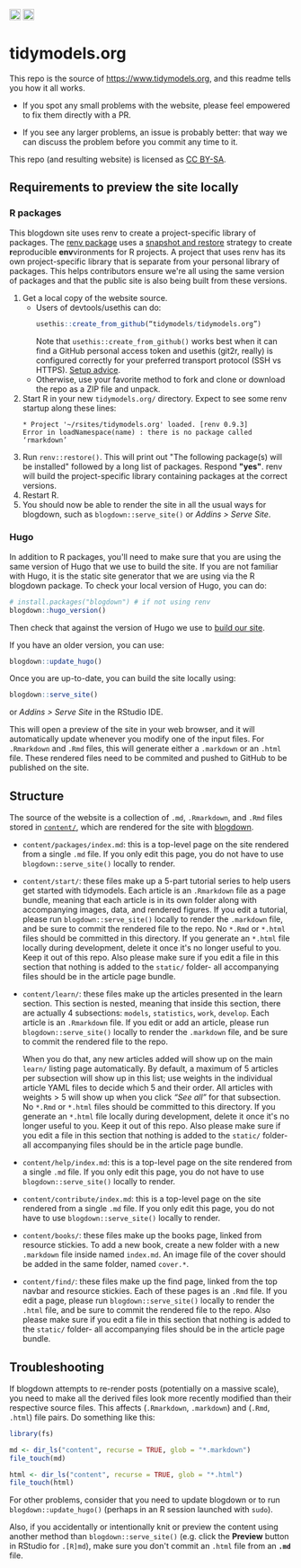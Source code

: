 <a alt = "Netlify Deployments" href="https://app.netlify.com/sites/tidymodels-org/deploys"><img src="https://api.netlify.com/api/v1/badges/1979930f-1fd5-42cd-a097-c582d16c24d9/deploy-status" height = 20 /></a>
<a rel="license" href="http://creativecommons.org/licenses/by-sa/4.0/"><img alt="Creative Commons License" style="border-width:0" src="https://i.creativecommons.org/l/by-sa/4.0/88x31.png" height = 20 /></a>

# tidymodels.org

This repo is the source of <https://www.tidymodels.org>, and this readme tells you how it all works. 

* If you spot any small problems with the website, please feel empowered to fix 
  them directly with a PR. 
  
* If you see any larger problems, an issue is probably better: that way we can 
  discuss the problem before you commit any time to it.

This repo (and resulting website) is licensed as [CC BY-SA](LICENSE.md).

## Requirements to preview the site locally 

### R packages

This blogdown site uses renv to create a project-specific library of packages. The [renv package](https://rstudio.github.io/renv/index.html) uses a [snapshot and restore](https://environments.rstudio.com/snapshot.html) strategy to create **r**eproducible **env**vironments for R projects. A project that uses renv has its own project-specific library that is separate from your personal library of packages. This helps contributors ensure we're all using the same version of packages and that the public site is also being built from these versions.

1. Get a local copy of the website source.
   * Users of devtools/usethis can do:
     ```r
     usethis::create_from_github(“tidymodels/tidymodels.org”)
     ```
     Note that `usethis::create_from_github()` works best when it can find a
     GitHub personal access token and usethis (git2r, really) is configured
     correctly for your preferred transport protocol (SSH vs HTTPS).
     [Setup advice](https://usethis.r-lib.org/articles/articles/usethis-setup.html).
   * Otherwise, use your favorite method to fork and clone or download the
     repo as a ZIP file and unpack.
1. Start R in your new `tidymodels.org/` directory. Expect to see some renv startup
   along these lines:
   ```
   * Project '~/rsites/tidymodels.org' loaded. [renv 0.9.3]
   Error in loadNamespace(name) : there is no package called ‘rmarkdown’
   ```
1. Run `renv::restore()`. This will print out "The following package(s) will be
   installed" followed by a long list of packages. Respond **"yes"**. renv will
   build the project-specific library containing packages at the correct
   versions.
1. Restart R.
1. You should now be able to render the site in all the usual ways for blogdown,
   such as `blogdown::serve_site()` or *Addins > Serve Site*.

### Hugo

In addition to R packages, you'll need to make sure that you are using the same version of Hugo that we use to build the site. If you are not familiar with Hugo, it is the static site generator that we are using via the R blogdown package. To check your local version of Hugo, you can do:

```R
# install.packages("blogdown") # if not using renv
blogdown::hugo_version()
```

Then check that against the version of Hugo we use to [build our site](https://github.com/tidymodels/tidymodels.org/blob/master/netlify.toml#L6).

If you have an older version, you can use:

```R
blogdown::update_hugo()
```

Once you are up-to-date, you can build the site locally using: 

```R
blogdown::serve_site()
```

 or *Addins > Serve Site* in the RStudio IDE.

This will open a preview of the site in your web browser, and it will 
automatically update whenever you modify one of the input files. For `.Rmarkdown` and `.Rmd` files, this will generate either a `.markdown` or an `.html` file. These rendered files need to be commited and pushed to GitHub to be published on the site.

## Structure

The source of the website is a collection of `.md`, `.Rmarkdown`, and `.Rmd` files stored in
[`content/`](content/), which are rendered for the site with 
[blogdown](https://bookdown.org/yihui/blogdown). 

* `content/packages/index.md`: this is a top-level page on the site rendered from a single `.md` file. If you only edit this page, you do not have to use `blogdown::serve_site()` locally to render.
  
* `content/start/`: these files make up a 5-part tutorial series to help users get started with tidymodels. Each article is an `.Rmarkdown` file as a page bundle, meaning that each article is in its own folder along with accompanying images, data, and rendered figures. If you edit a tutorial, please run `blogdown::serve_site()` locally to render the `.markdown` file, and be sure to commit the rendered file to the repo. No `*.Rmd` or `*.html` files should be committed in this directory. If you generate an `*.html` file locally during development, delete it once it's no longer useful to you. Keep it out of this repo. Also please make sure if you edit a file in this section that nothing is added to the `static/` folder- all accompanying files should be in the article page bundle.
    
* `content/learn/`: these files make up the articles presented in the learn section. This section is nested, meaning that inside this section, there are actually 4 subsections: `models`, `statistics`, `work`, `develop`. Each article is an `.Rmarkdown` file. If you edit or add an article, please run `blogdown::serve_site()` locally to render the `.markdown` file, and be sure to commit the rendered file to the repo. 

    When you do that, any new articles added will show up on the main `learn/` listing page automatically. By default, a maximum of 5 articles per subsection will show up in this list; use weights in the individual article YAML files to decide which 5 and their order. All articles with weights > 5 will show up when you click *“See all”* for that subsection. No `*.Rmd` or `*.html` files should be committed to this directory. If you generate an `*.html` file locally during development, delete it once it's no longer useful to you. Keep it out of this repo. Also please make sure if you edit a file in this section that nothing is added to the `static/` folder- all accompanying files should be in the article page bundle.

* `content/help/index.md`: this is a top-level page on the site rendered from a single `.md` file. If you only edit this page, you do not have to use `blogdown::serve_site()` locally to render.

* `content/contribute/index.md`: this is a top-level page on the site rendered from a single `.md` file. If you only edit this page, you do not have to use `blogdown::serve_site()` locally to render.

* `content/books/`: these files make up the books page, linked from resource stickies. To add a new book, create a new folder with a new `.markdown` file inside named `index.md`. An image file of the cover should be added in the same folder, named `cover.*`.

* `content/find/`: these files make up the find page, linked from the top navbar and resource stickies. Each of these pages is an `.Rmd` file. If you edit a page, please run `blogdown::serve_site()` locally to render the `.html` file, and be sure to commit the rendered file to the repo. Also please make sure if you edit a file in this section that nothing is added to the `static/` folder- all accompanying files should be in the article page bundle.

## Troubleshooting

If blogdown attempts to re-render posts (potentially on a massive scale), you need to make all the derived files look more recently modified than their respective source files. This affects (`.Rmarkdown`, `.markdown`) and (`.Rmd`, `.html`) file pairs. Do something like this:

```R
library(fs)

md <- dir_ls("content", recurse = TRUE, glob = "*.markdown")
file_touch(md)

html <- dir_ls("content", recurse = TRUE, glob = "*.html")
file_touch(html)
```

For other problems, consider that you need to update blogdown or to run `blogdown::update_hugo()` (perhaps in an R session launched with `sudo`).

Also, if you accidentally or intentionally knit or preview the content using another method than `blogdown::serve_site()` (e.g. click the **Preview** button in RStudio for `.[R]md`), make sure you don't commit an `.html` file from an **`.md`** file.
